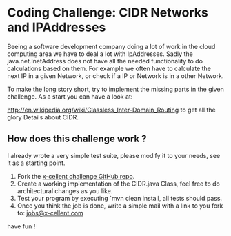 Coding Challenge: CIDR Networks and IPAddresses
===============================================

Beeing a software development company doing a lot of work in the cloud computing area we have to deal a lot with IpAddresses.
Sadly the java.net.InetAddress does not have all the needed functionality to do calculations based on them.
For example we often have to calculate the next IP in a given Network, or check if a IP or Network is in a other Network.

To make the long story short, try to implement the missing parts in the given challenge.
As a start you can have a look at:

http://en.wikipedia.org/wiki/Classless_Inter-Domain_Routing
to get all the glory Details about CIDR.
 
How does this challenge work ?
-----------------------------

I already wrote a very simple test suite, please modify it to your needs, see it as a starting point.

1. Fork the [x-cellent challenge GitHub repo](https://github.com/xcellent/challenge).
2. Create a working implementation of the CIDR.java Class, feel free to do architectural changes as you like.
3. Test your program by executing `mvn clean install, all tests should pass.
4. Once you think the job is done, write a simple mail with a link to you fork to: jobs@x-cellent.com


have fun !
